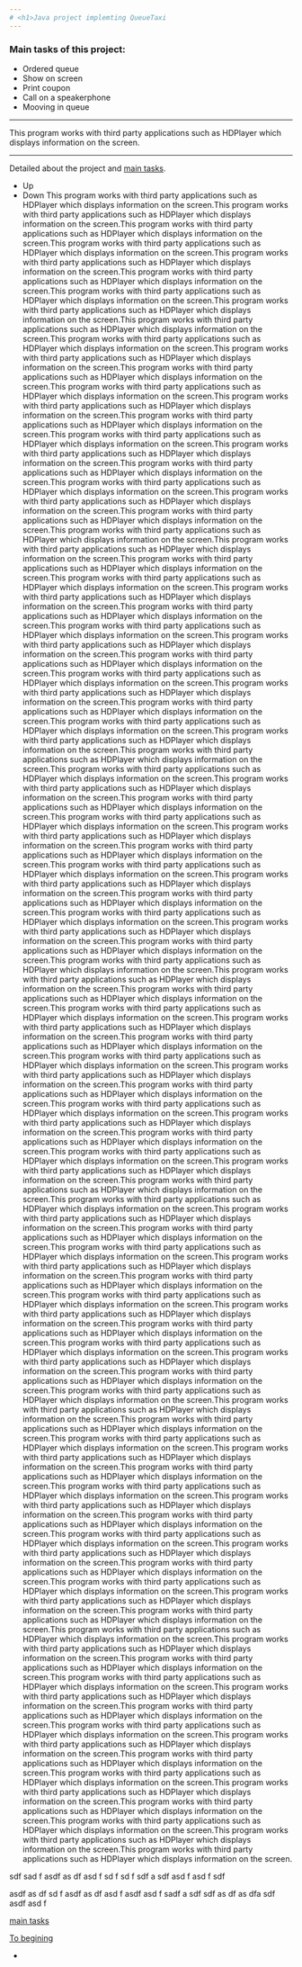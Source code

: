 ```yaml
---
# <h1>Java project implemting QueueTaxi
---
```

### <h7>Main tasks of this project: 
  
  + Ordered queue
  + Show on screen
  + Print coupon
  + Сall on a speakerphone
  + Mooving in queue
  
---

<h7> This program works with third party applications such as HDPlayer which displays information on the screen.
  
---
<h7> Detailed about the project and [main tasks](https://github.com/LehaZhigimont/Taxi/blob/main/README.md#Main-tasks-of-this-project).



  * Up
  * Down
  This program works with third party applications such as HDPlayer which displays information on the screen.This program works with third party applications such as HDPlayer which displays information on the screen.This program works with third party applications such as HDPlayer which displays information on the screen.This program works with third party applications such as HDPlayer which displays information on the screen.This program works with third party applications such as HDPlayer which displays information on the screen.This program works with third party applications such as HDPlayer which displays information on the screen.This program works with third party applications such as HDPlayer which displays information on the screen.This program works with third party applications such as HDPlayer which displays information on the screen.This program works with third party applications such as HDPlayer which displays information on the screen.This program works with third party applications such as HDPlayer which displays information on the screen.This program works with third party applications such as HDPlayer which displays information on the screen.This program works with third party applications such as HDPlayer which displays information on the screen.This program works with third party applications such as HDPlayer which displays information on the screen.This program works with third party applications such as HDPlayer which displays information on the screen.This program works with third party applications such as HDPlayer which displays information on the screen.This program works with third party applications such as HDPlayer which displays information on the screen.This program works with third party applications such as HDPlayer which displays information on the screen.This program works with third party applications such as HDPlayer which displays information on the screen.This program works with third party applications such as HDPlayer which displays information on the screen.This program works with third party applications such as HDPlayer which displays information on the screen.This program works with third party applications such as HDPlayer which displays information on the screen.This program works with third party applications such as HDPlayer which displays information on the screen.This program works with third party applications such as HDPlayer which displays information on the screen.This program works with third party applications such as HDPlayer which displays information on the screen.This program works with third party applications such as HDPlayer which displays information on the screen.This program works with third party applications such as HDPlayer which displays information on the screen.This program works with third party applications such as HDPlayer which displays information on the screen.This program works with third party applications such as HDPlayer which displays information on the screen.This program works with third party applications such as HDPlayer which displays information on the screen.This program works with third party applications such as HDPlayer which displays information on the screen.This program works with third party applications such as HDPlayer which displays information on the screen.This program works with third party applications such as HDPlayer which displays information on the screen.This program works with third party applications such as HDPlayer which displays information on the screen.This program works with third party applications such as HDPlayer which displays information on the screen.This program works with third party applications such as HDPlayer which displays information on the screen.This program works with third party applications such as HDPlayer which displays information on the screen.This program works with third party applications such as HDPlayer which displays information on the screen.This program works with third party applications such as HDPlayer which displays information on the screen.This program works with third party applications such as HDPlayer which displays information on the screen.This program works with third party applications such as HDPlayer which displays information on the screen.This program works with third party applications such as HDPlayer which displays information on the screen.This program works with third party applications such as HDPlayer which displays information on the screen.This program works with third party applications such as HDPlayer which displays information on the screen.This program works with third party applications such as HDPlayer which displays information on the screen.This program works with third party applications such as HDPlayer which displays information on the screen.This program works with third party applications such as HDPlayer which displays information on the screen.This program works with third party applications such as HDPlayer which displays information on the screen.This program works with third party applications such as HDPlayer which displays information on the screen.This program works with third party applications such as HDPlayer which displays information on the screen.This program works with third party applications such as HDPlayer which displays information on the screen.This program works with third party applications such as HDPlayer which displays information on the screen.This program works with third party applications such as HDPlayer which displays information on the screen.This program works with third party applications such as HDPlayer which displays information on the screen.This program works with third party applications such as HDPlayer which displays information on the screen.This program works with third party applications such as HDPlayer which displays information on the screen.This program works with third party applications such as HDPlayer which displays information on the screen.This program works with third party applications such as HDPlayer which displays information on the screen.This program works with third party applications such as HDPlayer which displays information on the screen.This program works with third party applications such as HDPlayer which displays information on the screen.This program works with third party applications such as HDPlayer which displays information on the screen.This program works with third party applications such as HDPlayer which displays information on the screen.This program works with third party applications such as HDPlayer which displays information on the screen.This program works with third party applications such as HDPlayer which displays information on the screen.This program works with third party applications such as HDPlayer which displays information on the screen.This program works with third party applications such as HDPlayer which displays information on the screen.This program works with third party applications such as HDPlayer which displays information on the screen.This program works with third party applications such as HDPlayer which displays information on the screen.This program works with third party applications such as HDPlayer which displays information on the screen.This program works with third party applications such as HDPlayer which displays information on the screen.This program works with third party applications such as HDPlayer which displays information on the screen.This program works with third party applications such as HDPlayer which displays information on the screen.This program works with third party applications such as HDPlayer which displays information on the screen.This program works with third party applications such as HDPlayer which displays information on the screen.This program works with third party applications such as HDPlayer which displays information on the screen.This program works with third party applications such as HDPlayer which displays information on the screen.This program works with third party applications such as HDPlayer which displays information on the screen.This program works with third party applications such as HDPlayer which displays information on the screen.This program works with third party applications such as HDPlayer which displays information on the screen.This program works with third party applications such as HDPlayer which displays information on the screen.This program works with third party applications such as HDPlayer which displays information on the screen.This program works with third party applications such as HDPlayer which displays information on the screen.This program works with third party applications such as HDPlayer which displays information on the screen.This program works with third party applications such as HDPlayer which displays information on the screen.This program works with third party applications such as HDPlayer which displays information on the screen.This program works with third party applications such as HDPlayer which displays information on the screen.This program works with third party applications such as HDPlayer which displays information on the screen.This program works with third party applications such as HDPlayer which displays information on the screen.This program works with third party applications such as HDPlayer which displays information on the screen.This program works with third party applications such as HDPlayer which displays information on the screen.This program works with third party applications such as HDPlayer which displays information on the screen.This program works with third party applications such as HDPlayer which displays information on the screen.This program works with third party applications such as HDPlayer which displays information on the screen.This program works with third party applications such as HDPlayer which displays information on the screen.This program works with third party applications such as HDPlayer which displays information on the screen.This program works with third party applications such as HDPlayer which displays information on the screen.This program works with third party applications such as HDPlayer which displays information on the screen.This program works with third party applications such as HDPlayer which displays information on the screen.This program works with third party applications such as HDPlayer which displays information on the screen.This program works with third party applications such as HDPlayer which displays information on the screen.This program works with third party applications such as HDPlayer which displays information on the screen.This program works with third party applications such as HDPlayer which displays information on the screen.This program works with third party applications such as HDPlayer which displays information on the screen.This program works with third party applications such as HDPlayer which displays information on the screen.This program works with third party applications such as HDPlayer which displays information on the screen.This program works with third party applications such as HDPlayer which displays information on the screen.
  
  
  
  sdf
  sad
  f
  asdf
  as
  df
  asd
  f
  sd
  f
  sd
  f
  sdf
  a
  sdf
  asd
  f
  asd
  f
  sdf
  
  asdf
  as
  df
  sd
  f
  asdf
  as
  df
  asd
  f
  asdf
  asd
  f
  sadf
  a
  sdf
  sdf
  as
  df
  as
  dfa
  sdf
  asdf
  asd
  f
  
  
  [main tasks](https://github.com/LehaZhigimont/Taxi/blob/main/README.md#Main-tasks-of-this-project)
  
  [To begining](https://github.com/LehaZhigimont/Taxi/blob/main/README.md#java-project-implemting-queuetaxi)
  
-
